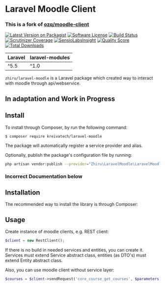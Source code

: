 # Laravel Moodle Client

### This is a fork of [ozq/moodle-client](https://github.com/ozq/moodle-client)

[![Latest Version on Packagist](https://img.shields.io/packagist/v/zhiru/laravel-moodle.svg?style=flat-square)](https://packagist.org/packages/zhiru/laravel-moodle)
[![Software License](https://img.shields.io/badge/license-MIT-brightgreen.svg?style=flat-square)](LICENSE.md)
[![Build Status](https://img.shields.io/travis/zhiru/laravel-moodle/master.svg?style=flat-square)](https://travis-ci.org/zhiru/laravel-moodle)
[![Scrutinizer Coverage](https://img.shields.io/scrutinizer/coverage/g/zhiru/laravel-moodle.svg?maxAge=86400&style=flat-square)](https://scrutinizer-ci.com/g/zhiru/laravel-moodle/?branch=master)
[![SensioLabsInsight](https://img.shields.io/sensiolabs/i/25320a08-8af4-475e-a23e-3321f55bf8d2.svg?style=flat-square)](https://insight.sensiolabs.com/projects/25320a08-8af4-475e-a23e-3321f55bf8d2)
[![Quality Score](https://img.shields.io/scrutinizer/g/zhiru/laravel-moodle.svg?style=flat-square)](https://scrutinizer-ci.com/g/zhiru/laravel-moodle)
[![Total Downloads](https://img.shields.io/packagist/dt/zhiru/laravel-moodle.svg?style=flat-square)](https://packagist.org/packages/zhiru/laravel-moodle)

| **Laravel**  |  **laravel-modules** |
|---|---|
| ^5.5  | ^1.0  |

`zhiru/laravel-moodle` is a Laravel package which created way to interact with moodle through api/webservice.

## In adaptation and Work in Progress

## Install
To install through Composer, by run the following command:
```
$ composer require kreivatech/laravel-moodle
```
The package will automatically register a service provider and alias.

Optionally, publish the package's configuration file by running:

``` bash
php artisan vendor:publish --provider="Zhiru\LaravelMoodle\LaravelMoodleServiceProvider"
```

### Incorrect Documentation below 

## Installation
The recommended way to install the library is through Composer:


## Usage

Create instance of moodle clients, e.g. REST client:
```php
$client = new RestClient();
```

If there is no build in needed services and entities, you can create it.  
Services must extend Service abstract class, entities (as DTO's) must extend Entity abstract class.  

Also, you can use moodle client without service layer:
```php
$courses = $client->sendRequest('core_course_get_courses', $parameters);
```
